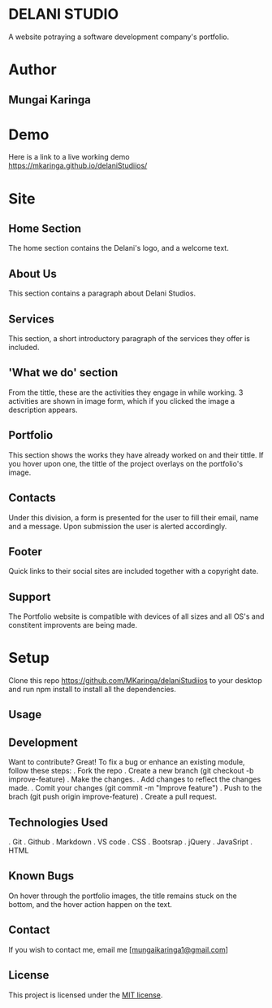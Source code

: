 # DELANI STUDIO
A website potraying a software development company's portfolio. 

# Author
## Mungai Karinga

# Demo
Here is a link to a live working demo https://mkaringa.github.io/delaniStudiios/

# Site

## Home Section
The home section contains the Delani's logo, and a welcome text.

## About Us
This section contains a paragraph about Delani Studios.

## Services
This section, a short introductory paragraph of the services they offer is included.

## 'What we do' section
From the tittle, these are the activities they engage in while working.
3 activities are shown in image form, which if you clicked the image a description appears.

## Portfolio
This section shows the works they have already worked on and their tittle. 
If you hover upon one, the tittle of the project overlays on the portfolio's image.

## Contacts
Under this division, a form is presented for the user to fill their email, name and a message. 
Upon submission the user is alerted accordingly.

## Footer
Quick links to their social sites are included together with a copyright date.

## Support
The Portfolio website is compatible with devices of all sizes and all OS's and constitent improvents are being made.

# Setup
Clone this repo https://github.com/MKaringa/delaniStudiios to your desktop and run npm install to install all the dependencies.

## Usage 
## Development
Want to contribute? Great!
To fix a bug or enhance an existing module, follow these steps:
. Fork the repo
. Create a new branch (git checkout -b improve-feature)
. Make the changes.
. Add changes to reflect the changes made.
. Comit your changes (git commit -m "Improve feature")
. Push to the brach (git push origin improve-feature)
. Create a pull request.


## Technologies Used
  . Git
  . Github
  . Markdown
  . VS code
  . CSS
  . Bootsrap
  . jQuery
  . JavaSript
  . HTML
  
## Known Bugs
On hover through the portfolio images, the title remains stuck on the bottom, and the hover action happen on the text.

## Contact
If you wish to contact me, email me [mungaikaringa1@gmail.com]

## License
This project is licensed under the [MIT license](LICENSE).


